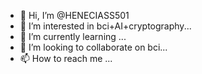 - 👋 Hi, I’m @HENECIASS501
- 👀 I’m interested in bci+AI+cryptography...
- 🌱 I’m currently learning ...
- 💞️ I’m looking to collaborate on bci...
- 📫 How to reach me ...

<!---
HENECIASS501/HENECIASS501 is a ✨ special ✨ repository because its `README.md` (this file) appears on your GitHub profile.
You can click the Preview link to take a look at your changes.
--->
